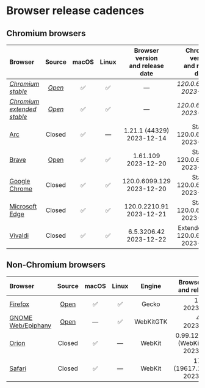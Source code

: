 # Browser release cadences

## Chromium browsers

| Browser | Source | macOS | Linux | Browser version<br>and release date | Chromium version<br>and release date |
|:--|:-:|:-:|:-:|:-:|:-:|
| *[Chromium stable](https://chromiumdash.appspot.com/releases)* | *[Open](https://github.com/chromium/chromium)* | ✅ | ✅ | &mdash; | *120.0.6099.129<br>2023-12-19* |
| *[Chromium extended stable](https://chromiumdash.appspot.com/releases)* | *[Open](https://github.com/chromium/chromium)* | ✅ | ✅ | &mdash; | *120.0.6099.129<br>2023-12-19* |
| [Arc](https://resources.arc.net/en/articles/8233343-release-notes) | Closed | ✅ | &mdash; | 1.21.1 (44329)<br>2023-12-14 | Stable 120.0.6099.109<br>2023-12-11 |
| [Brave](https://github.com/brave/brave-browser/releases) | [Open](https://github.com/brave/brave-browser) | ✅ | ✅ | 1.61.109<br>2023-12-20 | Stable 120.0.6099.144<br>2023-12-19 |
| [Google Chrome](https://chromereleases.googleblog.com/search/label/Stable%20updates) | Closed | ✅ | ✅ | 120.0.6099.129<br>2023-12-20 | Stable 120.0.6099.129<br>2023-12-20 |
| [Microsoft Edge](https://learn.microsoft.com/en-us/deployedge/microsoft-edge-relnote-stable-channel) | Closed | ✅ | ✅ | 120.0.2210.91<br>2023-12-21 | Stable 120.0.6099.130<br>2023-12-19 |
| [Vivaldi](https://vivaldi.com/blog/desktop/updates/) | Closed | ✅ | ✅ | 6.5.3206.42<br>2023-12-22 | Extended stable<br>120.0.6099.121<br>2023-12-12 |

## Non-Chromium browsers

| Browser | Source | macOS | Linux | Engine | Browser version<br>and release date |
|:--|:-:|:-:|:-:|:-:|:-:|
| [Firefox](https://groups.google.com/a/mozilla.org/g/announce) | [Open](https://hg.mozilla.org/mozilla-central/) | ✅ | ✅ | Gecko | 121.0<br>2023-12-19 |
| [GNOME Web/Epiphany](https://gitlab.gnome.org/GNOME/epiphany/-/releases) | [Open](https://gitlab.gnome.org/GNOME/epiphany) | &mdash; | ✅ | WebKitGTK | 45.1<br>2023-11-06 |
| [Orion](https://kagi.com/orion/updates/orion-release-notes.html) | Closed | ✅ | &mdash; | WebKit | 0.99.126.4.1-beta<br>(WebKit 618.1.2)<br>2023-12-13 |
| [Safari](https://developer.apple.com/documentation/safari-release-notes/) | Closed | ✅ | &mdash; | WebKit | 17.2.1 (19617.1.17.11.12)<br>2023-12-19 |
